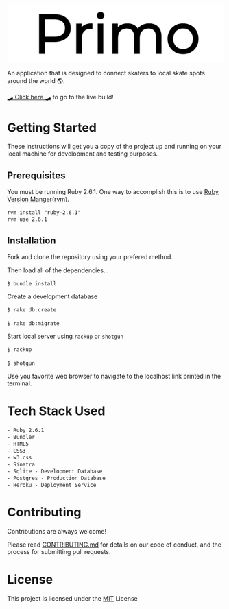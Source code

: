 ![Primo Logo](./public/images/Primo-logo-black(1).png)

An application that is designed to connect skaters to local skate spots around the world 🌎. 

[🛹 Click here 🛹](https://primospots.herokuapp.com) to go to the live build!

# Getting Started 

These instructions will get you a copy of the project up and running on your local machine for development and testing purposes.

## Prerequisites

You must be running Ruby 2.6.1. One way to accomplish this is to use [Ruby Version Manger(rvm)](https://rvm.io/rvm/install).

    rvm install "ruby-2.6.1"
    rvm use 2.6.1

## Installation 

Fork and clone the repository using your prefered method. 

Then load all of the dependencies...

    $ bundle install 

Create a development database 

    $ rake db:create 

    $ rake db:migrate 

Start local server using `rackup` or `shotgun`

    $ rackup 

    $ shotgun 

Use you favorite web browser to navigate to the localhost link printed in the terminal.

# Tech Stack Used 

    - Ruby 2.6.1 
    - Bundler 
    - HTML5
    - CSS3
    - w3.css
    - Sinatra
    - Sqlite - Development Database
    - Postgres - Production Database 
    - Heroku - Deployment Service 

# Contributing

Contributions are always welcome!

Please read [CONTRIBUTING.md](https://gist.github.com/PurpleBooth/b24679402957c63ec426) for details on our code of conduct, and the process for submitting pull requests.

# License

This project is licensed under the [MIT](https://opensource.org/licenses/MIT) License










